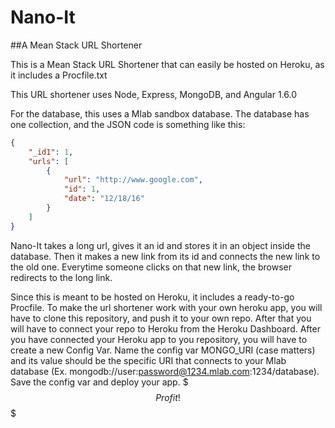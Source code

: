 # Nano-It
##A Mean Stack URL Shortener

This is a Mean Stack URL Shortener that can easily be hosted on Heroku, as it includes a Procfile.txt

This URL shortener uses Node, Express, MongoDB, and Angular 1.6.0

For the database, this uses a Mlab sandbox database. The database has one collection, and the JSON code is something like this:
```json
{
    "_id1": 1,
    "urls": [
        {
            "url": "http://www.google.com",
            "id": 1,
            "date": "12/18/16"
        }
    ]
}
```

Nano-It takes a long url, gives it an id and stores it in an object inside the database. Then it makes a new link from its id and connects the new link to the old one. Everytime someone clicks on that new link, the browser redirects to the long link.

Since this is meant to be hosted on Heroku, it includes a ready-to-go Procfile. To make the url shortener work with your own heroku app, you will have to clone this repository, and push it to your own repo. After that you will have to connect your repo to Heroku from the Heroku Dashboard. After you have connected your Heroku app to you repository, you will have to create a new Config Var. Name the config var MONGO_URI (case matters) and its value should be the specific URI that connects to your Mlab database (Ex. mongodb://user:password@1234.mlab.com:1234/database). Save the config var and deploy your app. $$$Profit!$$$
